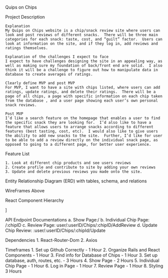 Quips on Chips


Project Description

	Explanation
	My Quips on Chips website is a chip/snack review site where users can look and post reviews of different snacks.  There will be three main categories for each snack: taste, cost, and “guilt” factor.  Users can look at information on the site, and if they log in, add reviews and ratings themselves.  

	Explanation of the challenges I expect to face
	I expect to have challenges designing the site in an appealing way, as well as making sure my foundation of back/front end are solid.  I also think it will be a challenge to figure out how to manipulate data in database to create averages of ratings. 

	Clearly define MVP and post MVP
	For MVP, I want to have a site with chips listed, where users can add ratings, update ratings, and delete their ratings.  There will be a page of all chips, a page with specific information on each chip taken from the database , and a user page showing each user’s own personal snack reviews. 

	Post MVP 
	I’d like a search feature on the homepage that enables a user to find the specific snack they are looking for.  I’d also like to have a feature that allows users to arrange snacks according to different features (best tasting, cost, etc).  I would also like to give users the ability to add new snacks to the site.  Further, I’d like for user to be able to add a review directly on the individual snack page, as opposed to going to a different page, for better user experience. 

Feature List

	1. Look at different chip products and see users reviews
	2. Create profile and contribute to site by adding your own reviews
	3. Update and delete previous reviews you made onto the site.

Entity Relationship Diagram (ERD) with tables, schema, and relations


















WireFrames Above

React Component Hierarchy


]

API Endpoint Documentations
	a. Show Page:/
	b. Individual Chip Page: /:chipID
	c. Review Page: user/:userID/Chips/:chipID/AddReview
	d. Update Chip Review: :user/:userID/Chips/:chipId/Update


Dependencies
	1. React-Router-Dom
	2. Axios


Timeframes
	1. Set up Github Correctly - 1 Hour
	2. Organize Rails and React Components - 1 Hour
	3. Find info for  Database of Chips - 1 Hour
	3. Set up database, auth, routes, etc. - 3 Hours
	4. Show Page - 2 Hours
	5. Individual Chip Page - 1 Hour
	6. Log in Page - 1 Hour
	7. Review Page - 1 Hour
	8. Styling 3 Hours